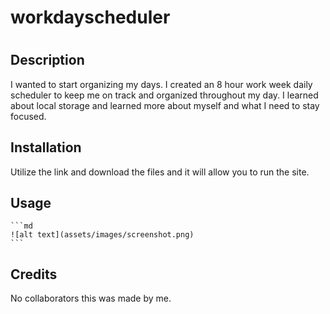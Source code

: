 # workdayscheduler
# <Your-Project-Title>

## Description

I wanted to start organizing my days.  I created an 8 hour work week daily scheduler to keep me on track and organized throughout my day. I learned about local storage and learned more about myself and what I need to stay focused.




## Installation

Utilize the link and download the files and it will allow you to run the site.

## Usage



    ```md
    ![alt text](assets/images/screenshot.png)
    ```

## Credits

No collaborators this was made by me.

